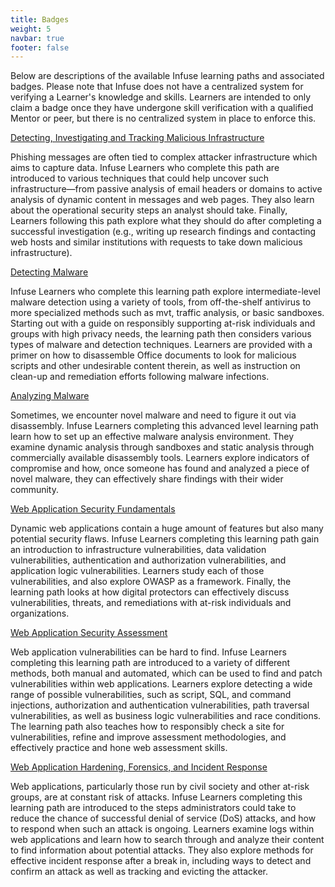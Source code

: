 ```yaml
---
title: Badges
weight: 5
navbar: true
footer: false
---
```

Below are descriptions of the available Infuse learning paths and associated badges. Please note that Infuse does not have a centralized system for verifying a Learner's knowledge and skills. Learners are intended to only claim a badge once they have undergone skill verification with a qualified Mentor or peer, but there is no centralized system in place to enforce this.

[Detecting, Investigating and Tracking Malicious Infrastructure](/en/learning-path/1/)

Phishing messages are often tied to complex attacker infrastructure which aims to capture data. Infuse Learners who complete this path are introduced to various techniques that could help uncover such infrastructure—from passive analysis of email headers or domains to active analysis of dynamic content in messages and web pages. They also learn about the operational security steps an analyst should take. Finally, Learners following this path explore what they should do after completing a successful investigation (e.g., writing up research findings and contacting web hosts and similar institutions with requests to take down malicious infrastructure).

[Detecting Malware](/en/learning-path/2/)

Infuse Learners who complete this learning path explore intermediate-level malware detection using a variety of tools, from off-the-shelf antivirus to more specialized methods such as mvt, traffic analysis, or basic sandboxes. Starting out with a guide on responsibly supporting at-risk individuals and groups with high privacy needs, the learning path then considers various types of malware and detection techniques. Learners are provided with a primer on how to disassemble Office documents to look for malicious scripts and other undesirable content therein, as well as instruction on clean-up and remediation efforts following malware infections.

[Analyzing Malware](/en/learning-path/3/)

Sometimes, we encounter novel malware and need to figure it out via disassembly. Infuse Learners completing this advanced level learning path learn how to set up an effective malware analysis environment. They examine dynamic analysis through sandboxes and static analysis through commercially available disassembly tools. Learners explore indicators of compromise and how, once someone has found and analyzed a piece of novel malware, they can effectively share findings with their wider community.

[Web Application Security Fundamentals](/en/learning-path/4/)

Dynamic web applications contain a huge amount of features but also many potential security flaws. Infuse Learners completing this learning path gain an introduction to infrastructure vulnerabilities, data validation vulnerabilities, authentication and authorization vulnerabilities, and application logic vulnerabilities. Learners study each of those vulnerabilities, and also explore OWASP as a framework. Finally, the learning path looks at how digital protectors can effectively discuss vulnerabilities, threats, and remediations with at-risk individuals and organizations.

[Web Application Security Assessment](/en/learning-path/5/)

Web application vulnerabilities can be hard to find. Infuse Learners completing this learning path are introduced to a variety of different methods, both manual and automated, which can be used to find and patch vulnerabilities within web applications. Learners explore detecting a wide range of possible vulnerabilities, such as script, SQL, and command injections, authorization and authentication vulnerabilities, path traversal vulnerabilities, as well as business logic vulnerabilities and race conditions. The learning path also teaches how to responsibly check a site for vulnerabilities, refine and improve assessment methodologies, and effectively practice and hone web assessment skills.

[Web Application Hardening, Forensics, and Incident Response](/en/learning-path/6/)

Web applications, particularly those run by civil society and other at-risk groups, are at constant risk of attacks. Infuse Learners completing this learning path are introduced to the steps administrators could take to reduce the chance of successful denial of service (DoS) attacks, and how to respond when such an attack is ongoing. Learners examine logs within web applications and learn how to search through and analyze their content to find information about potential attacks. They also explore methods for effective incident response after a break in, including ways to detect and confirm an attack as well as tracking and evicting the attacker.

